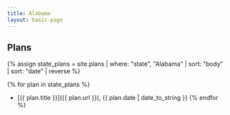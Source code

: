 ```yaml
---
title: Alabama
layout: basic-page
---
```


Plans
---

{% assign state_plans = site.plans | where: "state", "Alabama" | sort: "body" | sort: "date" | reverse %}

{% for plan in state_plans %}
- [{{ plan.title }}]({{ plan.url }}), {{ plan.date | date_to_string }}
{% endfor %}
